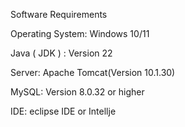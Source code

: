 Software Requirements   

Operating System: Windows 10/11  

Java ( JDK ) : Version 22

Server: Apache Tomcat(Version 10.1.30)

MySQL: Version 8.0.32 or higher   

IDE: eclipse IDE  or Intellje  
